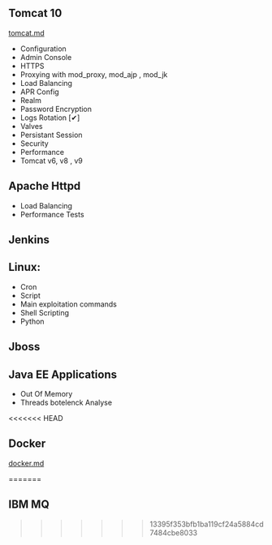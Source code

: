 ## Tomcat 10 
[tomcat.md](./tomcat.md)
  - Configuration
  - Admin Console
  - HTTPS
  - Proxying with mod_proxy, mod_ajp , mod_jk
  - Load Balancing 
  - APR Config
  - Realm
  - Password Encryption
  - Logs Rotation [&#10004;]
  - Valves
  - Persistant Session
  - Security
  - Performance
  - Tomcat v6, v8 , v9 

## Apache Httpd
  - Load Balancing
  - Performance Tests

## Jenkins

## Linux: 
  - Cron
  - Script
  - Main exploitation commands
  - Shell Scripting
  - Python

## Jboss

## Java EE Applications
  - Out Of Memory 
  - Threads botelenck Analyse

<<<<<<< HEAD
## Docker
[docker.md](./docker.md)


=======
## IBM MQ
>>>>>>> 13395f353bfb1ba119cf24a5884cd7484cbe8033
